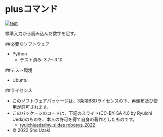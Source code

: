 # plusコマンド
[![test](http://github.com/shouzaki-git/robosys2023/actions/workflows/test.yml/badge.svg)](http://github.com/shouzaki-git/robosys2023/actions/workflows/test.yml/badge.svg)

標準入力から読み込んだ数字を足す。

##必要なソフトウェア

* Python
  * テスト済み: 3.7～3.10

##テスト環境
* Ubuntu


##ライセンス
* このソフトウェアパッケージは、3条項BSDライセンスの下、再頒布及び使用が許可されます。
* このパッケージのコードは、下記のスライド(CC-BY-SA 4.0 by Ryuichi Ueda)のものを、本人の許可を得て自身の著作としたものです。
    * [ryuichiueda/my_slides robosys_2022](http://github.com/ryuichiueda/my_slides/tree/master/robosys_2022)
* © 2023 Sho Uzaki
